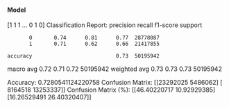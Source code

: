 #### Model
[1 1 1 ... 0 1 0]
Classification Report:
              precision    recall  f1-score   support

           0       0.74      0.81      0.77  28778087
           1       0.71      0.62      0.66  21417855

    accuracy                           0.73  50195942
   macro avg       0.72      0.71      0.72  50195942
weighted avg       0.73      0.73      0.73  50195942

Accuracy: 0.7280541124220758
Confusion Matrix:
[[23292025  5486062]
 [ 8164518 13253337]]
Confusion Matrix (%):
[[46.40220717 10.92929385]
 [16.26529491 26.40320407]]
